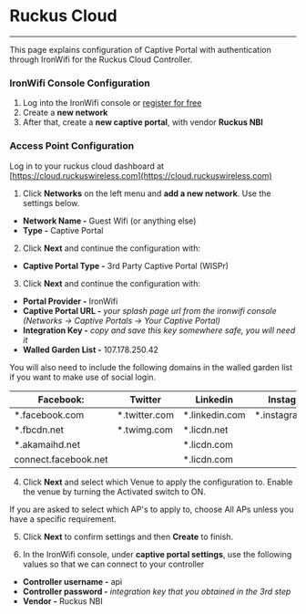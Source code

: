 # **Ruckus Cloud**

---

This page explains configuration of Captive Portal with authentication through IronWifi for the Ruckus Cloud Controller. 

### IronWifi Console Configuration

1. Log into the IronWifi console or [register for free](https://console.ironwifi.com/register)
2. Create a **new network**
3. After that, create a **new captive portal**, with vendor **Ruckus NBI**

### Access Point Configuration

Log in to your ruckus cloud dashboard at [https://cloud.ruckuswireless.com](https://cloud.ruckuswireless.com)

1. Click **Networks** on the left menu and **add a new network**. Use the settings below.

- **Network Name -** Guest Wifi (or anything else) 
- **Type -** Captive Portal

2. Click **Next** and continue the configuration with:

- **Captive Portal Type -** 3rd Party Captive Portal (WISPr)

3. Click **Next** and continue the configuration with:

- **Portal Provider -** IronWifi
- **Captive Portal URL -** *your splash page url from the ironwifi console (Networks -> Captive Portals -> Your Captive Portal)*
- **Integration Key -** *copy and save this key somewhere safe, you will need it*
- **Walled Garden List -** 107.178.250.42

You will also need to include the following domains in the walled garden list  if you want to make use of social login.

**Facebook:** | Twitter | Linkedin | Instagram |
------------- | ------- | -------- | --------- |
*.facebook.com | *.twitter.com | *.linkedin.com | *.instagram.com
*.fbcdn.net | *.twimg.com | *.licdn.net |
*.akamaihd.net |          | *.licdn.com |
connect.facebook.net |     | *.licdn.com |

4. Click **Next** and select which Venue to apply the configuration to. Enable the venue by turning the Activated switch to ON.

If you are asked to select which AP's to apply to, choose All APs unless you have a specific requirement.

5. Click **Next** to confirm settings and then **Create** to finish.

6. In the IronWifi console, under **captive portal settings**, use the following values so that we can connect to your controller

- **Controller username -** api
- **Controller password -** *integration key that you obtained in the 3rd step*
- **Vendor -** Ruckus NBI
